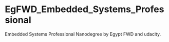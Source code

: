 # EgFWD_Embedded_Systems_Professional
Embedded Systems Professional Nanodegree by Egypt FWD and udacity.
